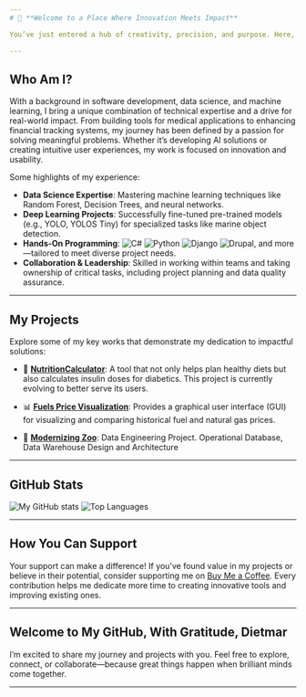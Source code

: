 ```yaml
---
# 🌟 **Welcome to a Place Where Innovation Meets Impact**

You’ve just entered a hub of creativity, precision, and purpose. Here, technology isn’t just code—it’s a tool for making lives better, simpler, and more efficient. If you’re searching for cutting-edge projects, data-driven insights, and a developer who’s equally passionate about growth and excellence, you’ve found the right place.

---
```


## **Who Am I?**

With a background in software development, data science, and machine learning, I bring a unique combination of technical expertise and a drive for real-world impact. From building tools for medical applications to enhancing financial tracking systems, my journey has been defined by a passion for solving meaningful problems. Whether it’s developing AI solutions or creating intuitive user experiences, my work is focused on innovation and usability.

Some highlights of my experience:
- **Data Science Expertise**: Mastering machine learning techniques like Random Forest, Decision Trees, and neural networks.
- **Deep Learning Projects**: Successfully fine-tuned pre-trained models (e.g., YOLO, YOLOS Tiny) for specialized tasks like marine object detection.
- **Hands-On Programming**: ![C#](https://img.shields.io/badge/c%23-%23239120.svg?style=for-the-badge&logo=csharp&logoColor=white) ![Python](https://img.shields.io/badge/python-3670A0?style=for-the-badge&logo=python&logoColor=ffdd54) ![Django](https://img.shields.io/badge/django-%23092E20.svg?style=for-the-badge&logo=django&logoColor=white) ![Drupal](https://img.shields.io/badge/drupal-%230678BE.svg?style=for-the-badge&logo=drupal&logoColor=white), and more—tailored to meet diverse project needs.
- **Collaboration & Leadership**: Skilled in working within teams and taking ownership of critical tasks, including project planning and data quality assurance.

---

## **My Projects**

Explore some of my key works that demonstrate my dedication to impactful solutions:
- 🥗 **[NutritionCalculator](https://github.com/whellcome/NutritionCalculator)**: A tool that not only helps plan healthy diets but also calculates insulin doses for diabetics. This project is currently evolving to better serve its users. 

- 📊 **[Fuels Price Visualization](https://github.com/whellcome/all_fuels_viz)**: Provides a graphical user interface (GUI) for visualizing and comparing historical fuel and natural gas prices. 

- 🌷 **[Modernizing Zoo](https://github.com/whellcome/CityZoo)**: Data Engineering Project. Operational Database, Data Warehouse Design and Architecture

<!-- This is hidden: - 🚤 **[Marine Object Detection](https://github.com/username/MarineDetection)**: A deep learning project that leverages YOLO models to support rescue operations at sea. 
<img src="https://img.shields.io/badge/python-3670A0?style=for-the-badge&logo=python&logoColor=ffdd54" alt="Python" width="60"> python
<img src="https://img.shields.io/badge/c%23-%23239120.svg?style=for-the-badge&logo=csharp&logoColor=white" alt="C#" width="23"> C#
-->
---

## **GitHub Stats**

![My GitHub stats](http://github-profile-summary-cards.vercel.app/api/cards/stats?username=whellcome&theme=tokyonight) ![Top Languages](https://github-readme-stats.vercel.app/api/top-langs/?username=whellcome&theme=tokyonight&custom_title=Languages%20I%20use&hide=html) 

---

## **How You Can Support**

Your support can make a difference! If you’ve found value in my projects or believe in their potential, consider supporting me on [Buy Me a Coffee](https://www.buymeacoffee.com/whellcome). Every contribution helps me dedicate more time to creating innovative tools and improving existing ones.

---

## **Welcome to My GitHub, With Gratitude, Dietmar**

I’m excited to share my journey and projects with you. Feel free to explore, connect, or collaborate—because great things happen when brilliant minds come together.

---


<!--
**whellcome/whellcome** is a ✨ _special_ ✨ repository because its `README.md` (this file) appears on your GitHub profile.

Here are some ideas to get you started:

- 🔭 I’m currently working on ...
- 🌱 I’m currently learning ...
- 👯 I’m looking to collaborate on ...
- 🤔 I’m looking for help with ...
- 💬 Ask me about ...
- 📫 How to reach me: ...
- 😄 Pronouns: ...
- ⚡ Fun fact: ...
-->
